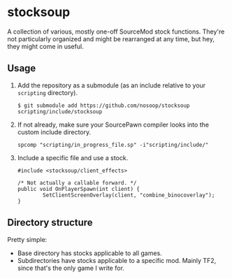 # stocksoup
A collection of various, mostly one-off SourceMod stock functions.  They're not particularly organized and might be rearranged at any time, but hey, they might come in useful.

## Usage
1.  Add the repository as a submodule (as an include relative to your `scripting` directory).

        $ git submodule add https://github.com/nosoop/stocksoup scripting/include/stocksoup

2.  If not already, make sure your SourcePawn compiler looks into the custom include directory.

        spcomp "scripting/in_progress_file.sp" -i"scripting/include/"

3.  Include a specific file and use a stock.

        #include <stocksoup/client_effects>
        
        /* Not actually a callable forward. */
        public void OnPlayerSpawn(int client) {
                SetClientScreenOverlay(client, "combine_binocoverlay");
        }

## Directory structure
Pretty simple:

*   Base directory has stocks applicable to all games.
*   Subdirectories have stocks applicable to a specific mod.  Mainly TF2, since that's the only game I write for.
